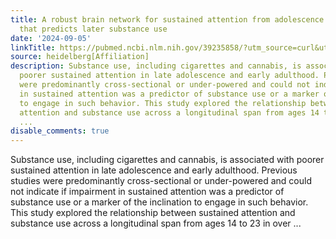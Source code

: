 ```yaml
---
title: A robust brain network for sustained attention from adolescence to adulthood
  that predicts later substance use
date: '2024-09-05'
linkTitle: https://pubmed.ncbi.nlm.nih.gov/39235858/?utm_source=curl&utm_medium=rss&utm_campaign=pubmed-2&utm_content=1FakS-2QOkCT8HsMOQP1bCRQ4YzyumYOmxmF0moLsQ3dFB1E9V&fc=20220326224207&ff=20240905183429&v=2.18.0.post9+e462414
source: heidelberg[Affiliation]
description: Substance use, including cigarettes and cannabis, is associated with
  poorer sustained attention in late adolescence and early adulthood. Previous studies
  were predominantly cross-sectional or under-powered and could not indicate if impairment
  in sustained attention was a predictor of substance use or a marker of the inclination
  to engage in such behavior. This study explored the relationship between sustained
  attention and substance use across a longitudinal span from ages 14 to 23 in over
  ...
disable_comments: true
---
```

Substance use, including cigarettes and cannabis, is associated with poorer sustained attention in late adolescence and early adulthood. Previous studies were predominantly cross-sectional or under-powered and could not indicate if impairment in sustained attention was a predictor of substance use or a marker of the inclination to engage in such behavior. This study explored the relationship between sustained attention and substance use across a longitudinal span from ages 14 to 23 in over ...